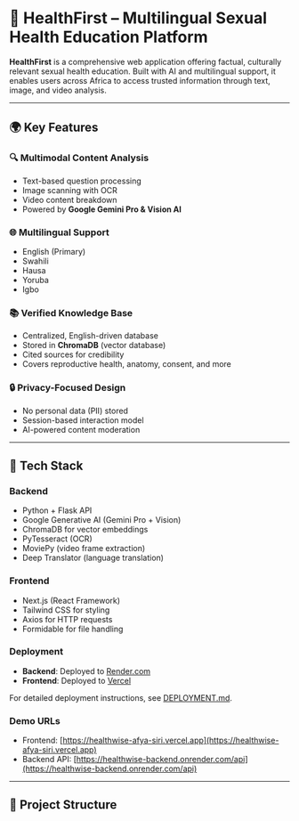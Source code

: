# 🧠 HealthFirst – Multilingual Sexual Health Education Platform

**HealthFirst** is a comprehensive web application offering factual, culturally relevant sexual health education. Built with AI and multilingual support, it enables users across Africa to access trusted information through text, image, and video analysis.

---

## 🌍 Key Features

### 🔍 Multimodal Content Analysis
- Text-based question processing
- Image scanning with OCR
- Video content breakdown
- Powered by **Google Gemini Pro & Vision AI**

### 🌐 Multilingual Support
- English (Primary)
- Swahili
- Hausa
- Yoruba
- Igbo

### 📚 Verified Knowledge Base
- Centralized, English-driven database
- Stored in **ChromaDB** (vector database)
- Cited sources for credibility
- Covers reproductive health, anatomy, consent, and more

### 🔒 Privacy-Focused Design
- No personal data (PII) stored
- Session-based interaction model
- AI-powered content moderation

---

## 🧰 Tech Stack

### Backend
- Python + Flask API
- Google Generative AI (Gemini Pro + Vision)
- ChromaDB for vector embeddings
- PyTesseract (OCR)
- MoviePy (video frame extraction)
- Deep Translator (language translation)

### Frontend
- Next.js (React Framework)
- Tailwind CSS for styling
- Axios for HTTP requests
- Formidable for file handling

### Deployment
- **Backend**: Deployed to [Render.com](https://render.com)
- **Frontend**: Deployed to [Vercel](https://vercel.com)

For detailed deployment instructions, see [DEPLOYMENT.md](DEPLOYMENT.md).

### Demo URLs

- Frontend: [https://healthwise-afya-siri.vercel.app](https://healthwise-afya-siri.vercel.app)
- Backend API: [https://healthwise-backend.onrender.com/api](https://healthwise-backend.onrender.com/api)

---

## 📁 Project Structure

